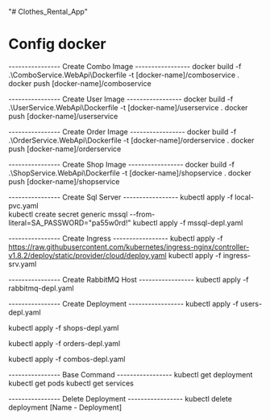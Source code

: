 "# Clothes_Rental_App" 
# Config docker

---------------- Create Combo Image -----------------
docker build -f .\ComboService.WebApi\Dockerfile -t [docker-name]/comboservice .
docker push [docker-name]/comboservice

---------------- Create User Image -----------------
docker build -f .\UserService.WebApi\Dockerfile -t [docker-name]/userservice .
docker push [docker-name]/userservice

---------------- Create Order Image -----------------
docker build -f .\OrderService.WebApi\Dockerfile -t [docker-name]/orderservice .
docker push [docker-name]/orderservice

---------------- Create Shop Image -----------------
docker build -f .\ShopService.WebApi\Dockerfile -t [docker-name]/shopservice .
docker push [docker-name]/shopservice

---------------- Create Sql Server -----------------
kubectl apply -f local-pvc.yaml          
kubectl create secret generic mssql --from-literal=SA_PASSWORD="pa55w0rd!"
kubectl apply -f mssql-depl.yaml

---------------- Create Ingress -----------------
kubectl apply -f https://raw.githubusercontent.com/kubernetes/ingress-nginx/controller-v1.8.2/deploy/static/provider/cloud/deploy.yaml
kubectl apply -f ingress-srv.yaml    


---------------- Create RabbitMQ Host -----------------
kubectl apply -f rabbitmq-depl.yaml

---------------- Create Deployment -----------------
kubectl apply -f users-depl.yaml

kubectl apply -f shops-depl.yaml

kubectl apply -f orders-depl.yaml

kubectl apply -f combos-depl.yaml


---------------- Base Command -----------------
kubectl get deployment
kubectl get pods
kubectl get services

---------------- Delete Deployment -----------------
 kubectl delete deployment [Name - Deployment]
